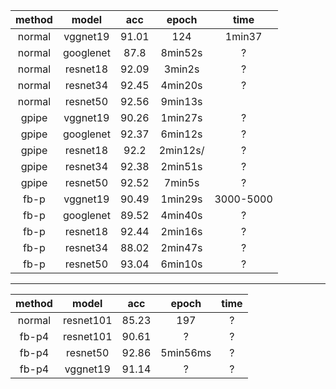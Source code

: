 | method | model | acc | epoch | time | 
 :------: | :------: | :------: |  :------: | :------: |
| normal | vggnet19 | 91.01 | 124 | 1min37 |
| normal | googlenet | 87.8 | 8min52s | ? |
| normal | resnet18| 92.09 | 3min2s | ? |
| normal | resnet34 | 92.45 | 4min20s | ? |
| normal | resnet50 | 92.56 | 9min13s| |
| gpipe | vggnet19 | 90.26 | 1min27s | ? |
| gpipe | googlenet | 92.37 | 6min12s | ?|
| gpipe | resnet18 | 92.2 | 2min12s/ | ? |
| gpipe | resnet34 | 92.38 | 2min51s | ? |
| gpipe | resnet50 | 92.52| 7min5s | ? |
| fb-p | vggnet19 | 90.49 | 1min29s| 3000-5000 |
| fb-p | googlenet | 89.52  | 4min40s | ? |
| fb-p | resnet18 | 92.44  | 2min16s | ? |
| fb-p | resnet34 |  88.02 | 2min47s | ? |
| fb-p | resnet50 |  93.04 | 6min10s | ? |
***
| method | model | acc | epoch | time | 
 :------: | :------: | :------: |  :------: | :------: |
| normal | resnet101 | 85.23 | 197 | ? |
| fb-p4 | resnet101 | 90.61 | ? | ? |
| fb-p4 | resnet50 | 92.86 | 5min56ms | ? |
| fb-p4 | vggnet19 | 91.14 | ? | ? |
